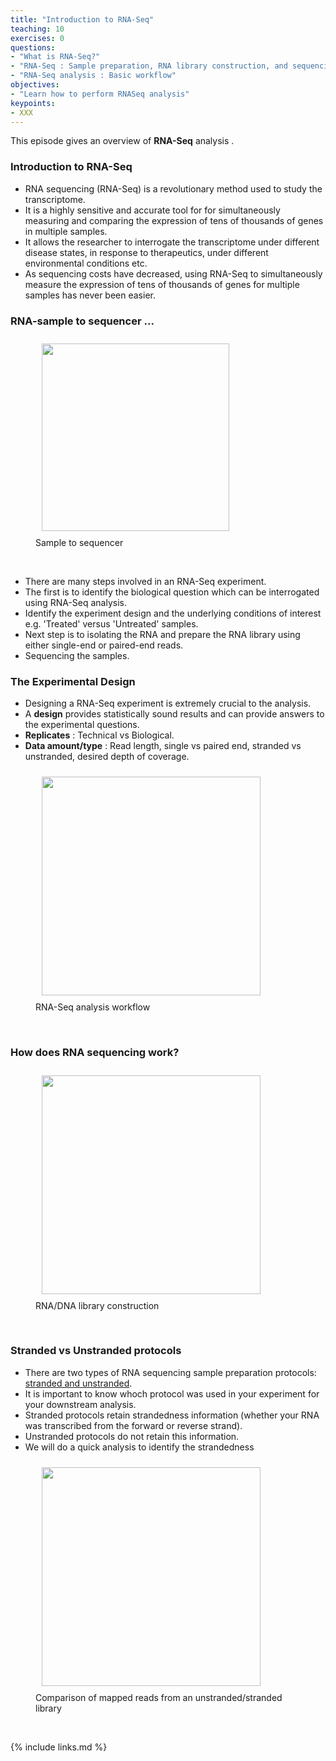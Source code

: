 ```yaml
---
title: "Introduction to RNA-Seq"
teaching: 10
exercises: 0
questions:
- "What is RNA-Seq?"
- "RNA-Seq : Sample preparation, RNA library construction, and sequencing? "
- "RNA-Seq analysis : Basic workflow"
objectives:
- "Learn how to perform RNASeq analysis"
keypoints:
- XXX
---
```


This episode gives an overview of  **RNA-Seq** analysis . 

### Introduction to RNA-Seq

- RNA sequencing (RNA-Seq) is a revolutionary method used to study the transcriptome. 
- It is a highly sensitive and accurate tool for for simultaneously measuring and comparing the expression of tens of thousands of genes in multiple samples.
- It allows the researcher to interrogate the transcriptome under different disease states, in response to therapeutics, under different environmental conditions etc.
- As sequencing costs have decreased, using RNA-Seq to simultaneously measure the expression of tens of thousands of genes for multiple samples has never been easier.


### RNA-sample to sequencer ... 

<figure>
  <img src="{{ page.root }}/fig/sample_to_sequencer.png" style="margin:10px;height:300px"/>
    <figcaption> Sample to sequencer </figcaption>
</figure><br>
  
- There are many steps involved in an RNA-Seq experiment.
- The first is to identify the biological question which can be interrogated using RNA-Seq analysis.  
- Identify the experiment design and the underlying conditions of interest e.g. 'Treated' versus 'Untreated' samples.
- Next step is to isolating the RNA and prepare the RNA library using either single-end or paired-end reads.
- Sequencing the samples.

### The Experimental Design
- Designing a RNA-Seq experiment is extremely crucial to the analysis.
- A **design** provides statistically sound results and  can provide answers to the experimental questions.
- **Replicates**   : Technical vs Biological.
- **Data amount/type** : Read length, single vs paired end, 
                         stranded vs unstranded, desired depth of coverage.
<figure>
  <img src="{{ page.root }}/fig/Design.png" style="margin:10px;height:350px"/>
  <figcaption> RNA-Seq analysis workflow </figcaption>
</figure><br>



### How does RNA sequencing work?
  <figure>
<img src="{{ page.root }}/fig/chemistry.png" style="margin:10px;height:350px"/>
  <figcaption> RNA/DNA library construction </figcaption>
</figure><br> 

### Stranded vs Unstranded protocols
- There are two types of RNA sequencing sample preparation protocols: [stranded and unstranded](https://www.ecseq.com/support/ngs/how-do-strand-specific-sequencing-protocols-work). 
- It is important to know whoch protocol was used in your experiment for your downstream analysis.
- Stranded protocols retain strandedness information (whether your RNA was transcribed from the forward or reverse strand). 
- Unstranded protocols do not retain this information.
- We will do a quick analysis to identify the strandedness 

<figure>
<img src="{{ page.root }}/fig/Strand-Specific-Protocols-2.png" style="margin:10px;height:350px"/>
  <figcaption> Comparison of mapped reads from an unstranded/stranded library </figcaption>
</figure><br> 











{% include links.md %}
